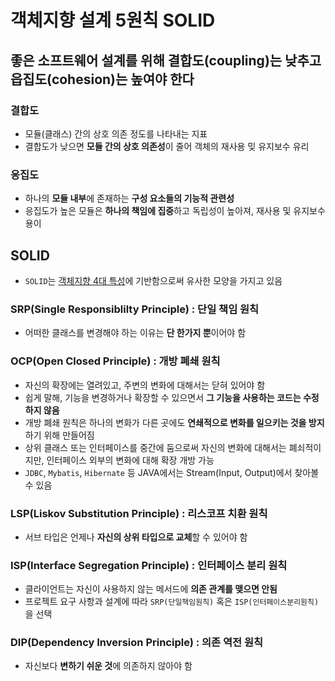 # 객체지향 설계 5원칙 SOLID

## 좋은 소프트웨어 설계를 위해 결합도(coupling)는 낮추고 읍집도(cohesion)는 높여야 한다

### 결합도

- 모듈(클래스) 간의 상호 의존 정도를 나타내는 지표
- 결합도가 낮으면 **모듈 간의 상호 의존성**이 줄어 객체의 재사용 밎 유지보수 유리

### 응집도

- 하나의 **모듈 내부**에 존재하는 **구성 요소들의 기능적 관련성**
- 응집도가 높은 모듈은 **하나의 책임에 집중**하고 독립성이 높아져, 재사용 및 유지보수 용이

## SOLID

- `SOLID`는 <a href="https://github.com/whitebear05/TIL/blob/main/Java/1.3%20%EA%B0%9D%EC%B2%B4%EC%A7%80%ED%96%A5%204%EA%B0%80%EC%A7%80%20%ED%95%B5%EC%8B%AC%20%EC%9A%94%EC%86%8C.md">객체지향 4대 특성</a>에 기반함으로써 유사한 모양을 가지고 있음

### SRP(Single Responsiblilty Principle) : 단일 책임 원칙

- 어떠한 클래스를 변경해야 하는 이유는 **단 한가지 뿐**이어야 함

### OCP(Open Closed Principle) : 개방 폐쇄 원칙

- 자신의 확장에는 열려있고, 주변의 변화에 대해서는 닫혀 있어야 함
- 쉽게 말해, 기능을 변경하거나 확장할 수 있으면서 **그 기능을 사용하는 코드는 수정하지 않음**
- 개방 폐쇄 원칙은 하나의 변화가 다른 곳에도 **연쇄적으로 변화를 일으키는 것을 방지**하기 위해 만들어짐
- 상위 클래스 또는 인터페이스를 중간에 둠으로써 자신의 변화에 대해서는 폐쇠적이지만, 인터페이스 외부의 변화에 대해 확장 개방 가능
- `JDBC`, `Mybatis`, `Hibernate` 등 JAVA에서는 Stream(Input, Output)에서 찾아볼 수 있음

### LSP(Liskov Substitution Principle) : 리스코프 치환 원칙

- 서브 타입은 언제나 **자신의 상위 타입으로 교체**할 수 있어야 함

### ISP(Interface Segregation Principle) : 인터페이스 분리 원칙

- 클라이언트는 자신이 사용하지 않는 메서드에 **의존 관계를 맺으면 안됨**
- 프로젝트 요구 사항과 설계에 따라 `SRP(단일책임원칙)` 혹은 `ISP(인터페이스분리원칙)`을 선택

### DIP(Dependency Inversion Principle) : 의존 역전 원칙

- 자신보다 **변하기 쉬운 것**에 의존하지 않아야 함
